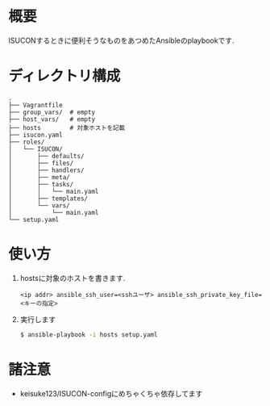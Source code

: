 # 概要
ISUCONするときに便利そうなものをあつめたAnsibleのplaybookです.

# ディレクトリ構成
```
.
├── Vagrantfile
├── group_vars/  # empty
├── host_vars/   # empty
├── hosts        # 対象ホストを記載
├── isucon.yaml  
├── roles/
│   └── ISUCON/
│       ├── defaults/
│       ├── files/
│       ├── handlers/
│       ├── meta/
│       ├── tasks/
│       │   └── main.yaml
│       ├── templates/
│       └── vars/
│           └── main.yaml
└── setup.yaml
```

# 使い方
1. hostsに対象のホストを書きます. 
    ```
    <ip addr> ansible_ssh_user=<sshユーザ> ansible_ssh_private_key_file=<キーの指定>
    ```

1. 実行します
    ```bash
    $ ansible-playbook -i hosts setup.yaml
    ```

# 諸注意
- keisuke123/ISUCON-configにめちゃくちゃ依存してます